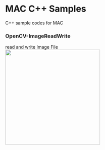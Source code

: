 MAC C++ Samples
===============

C++ sample codes for MAC <br/>

### OpenCV-ImageReadWrite
read and write Image File <br/>
<image src="https://raw.githubusercontent.com/ohwada/MAC_cpp_Samples/master/OpenCV-ImageReadWrite/result/screenshot_imshow.png" width="300" /><br/>

